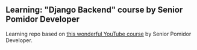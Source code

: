 ## Learning: "Django Backend" course by Senior Pomidor Developer

Learning repo based on [this wonderful YouTube course](https://www.youtube.com/playlist?list=PLyaCd9XYVI9DiMvYl-8OdZk7ktc6NQWrb) by Senior Pomidor Developer.

